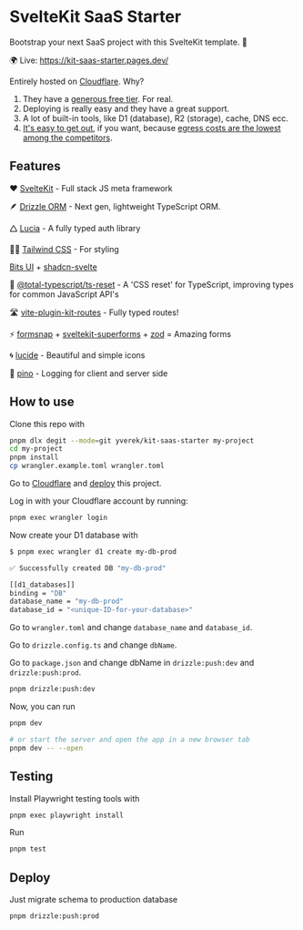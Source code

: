 # SvelteKit SaaS Starter

Bootstrap your next SaaS project with this SvelteKit template. 🚀

🌍 Live: https://kit-saas-starter.pages.dev/

Entirely hosted on [Cloudflare](https://www.cloudflare.com/). Why?

1. They have a [generous free tier](https://www.cloudflare.com/plans/developer-platform/#overview). For real.
2. Deploying is really easy and they have a great support.
3. A lot of built-in tools, like D1 (database), R2 (storage), cache, DNS ecc.
4. [It's easy to get out](https://youtu.be/4Wa5DivljOM), if you want, because [egress costs are the lowest among the competitors](https://cf-assets.www.cloudflare.com/slt3lc6tev37/5fz2zMzj6ZqgwFsQype2Cy/d14e589b1a8fb5fcdd4834e35e017554/Say-goodbye-to-egress-fees_ebook.pdf).

## Features

❤️ [SvelteKit](https://github.com/sveltejs/kit) - Full stack JS meta framework

🪶 [Drizzle ORM](https://github.com/drizzle-team/drizzle-orm) - Next gen, lightweight TypeScript ORM.

🛆 [Lucia](https://github.com/lucia-auth/lucia) - A fully typed auth library

💅🏻 [Tailwind CSS](https://github.com/tailwindlabs/tailwindcss) - For styling

[Bits UI](https://github.com/huntabyte/bits-ui) + [shadcn-svelte](https://github.com/huntabyte/shadcn-svelte)

🔄 [@total-typescript/ts-reset](https://github.com/total-typescript/ts-reset) - A 'CSS reset' for TypeScript, improving types for common JavaScript API's

🛣️ [vite-plugin-kit-routes](https://github.com/jycouet/kitql/tree/main/packages/vite-plugin-kit-routes) - Fully typed routes!

⚡ [formsnap](https://github.com/svecosystem/formsnap) + [sveltekit-superforms](https://github.com/ciscoheat/sveltekit-superforms) + [zod](https://github.com/colinhacks/zod) = Amazing forms

🌀 [lucide](https://github.com/lucide-icons/lucide) - Beautiful and simple icons

🌲 [pino](https://github.com/pinojs/pino) - Logging for client and server side

## How to use

Clone this repo with

```bash
pnpm dlx degit --mode=git yverek/kit-saas-starter my-project
cd my-project
pnpm install
cp wrangler.example.toml wrangler.toml
```

Go to [Cloudflare](cloudflare.com) and [deploy](https://developers.cloudflare.com/pages/framework-guides/deploy-a-svelte-site/) this project.

Log in with your Cloudflare account by running:

```bash
pnpm exec wrangler login
```

Now create your D1 database with

```bash
$ pnpm exec wrangler d1 create my-db-prod

✅ Successfully created DB "my-db-prod"

[[d1_databases]]
binding = "DB"
database_name = "my-db-prod"
database_id = "<unique-ID-for-your-database>"
```

Go to `wrangler.toml` and change `database_name` and `database_id`.

Go to `drizzle.config.ts` and change `dbName`.

Go to `package.json` and change dbName in `drizzle:push:dev` and `drizzle:push:prod`.

```bash
pnpm drizzle:push:dev
```

Now, you can run

```bash
pnpm dev

# or start the server and open the app in a new browser tab
pnpm dev -- --open
```

## Testing

Install Playwright testing tools with

```bash
pnpm exec playwright install
```

Run

```bash
pnpm test
```

## Deploy

Just migrate schema to production database

```bash
pnpm drizzle:push:prod
```

